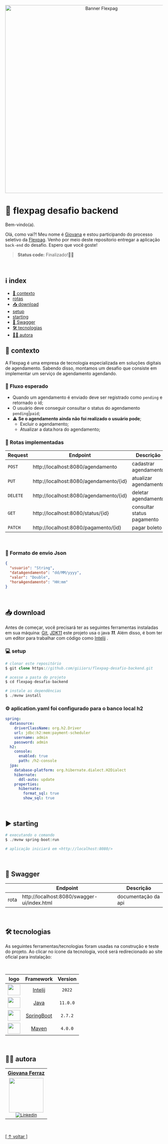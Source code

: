 <p align="center">
 <img src="https://github.com/jsantos-examples/flexpag-desafio-backend/blob/main/contents/flexpag.png" width="600" alt="Banner Flexpag">
</p>

# 🚀 flexpag desafio backend

Bem-vindo(a).

Olá, como vai?! Meu nome é [Giovana](https://github.com/giiiors) e estou participando do processo seletivo da [Flexpag](https://flexpag.com).
Venho por meio deste repositorio entregar a aplicação `back-end` do desafio. Espero que você goste!

> <b>Status code:</b> Finalizado!💙🚀

<br>

## ℹ index

-   [🧠 contexto](#-contexto)
  - [rotas](#-rotas-implementadas)
-   [📥 download](#-download)
  -   [setup](#-setup)
  -   [starting](#-starting)
-   [📄 Swagger](#-swagger)
-   [🛠 tecnologias](#-tecnologias)
-   [✍🏼 autora](#-autora)

## 🧠 contexto
A Flexpag é uma empresa de tecnologia especializada em soluções digitais de agendamento. Sabendo disso, montamos um desafio que consiste em implementar um serviço de agendamento agendando.

### 🚰 Fluxo esperado

- Quando um agendamento é enviado deve ser registrado como `pending` e retornado o id;
- O usuário deve conseguir consultar o status do agendamento `pending`|`paid`;
- :warning: **Se o agendamento ainda não foi realizado o usuário pode**;
  - Excluir o agendamento;
  - Atualizar a data:hora do agendamento;

### 🔁 Rotas implementadas

| Request     | Endpoint                                  | Descrição                  |
| ------------|-------------------------------------------|----------------------------|
|  `POST`     | http://localhost:8080/agendamento         | cadastrar agendamento      |
|  `PUT`      | http://localhost:8080/agendamento/{id}    | atualizar agendamento      |
|  `DELETE`   | http://localhost:8080/agendamento/{id}    | deletar agendamento        |
|  `GET`      | http://localhost:8080/status/{id}         | consultar status pagamento |
|  `PATCH`    | http://localhost:8080/pagamento/{id}      | pagar boleto               |

<br>

### 📄 Formato de envio Json

```json
{
  "usuario": "String",
  "dataAgendamento": "dd/MM/yyyy",
  "valor": "Double",
  "horaAgendamento": "HH:mm"
}
```

<br>

## 📥 download

Antes de começar, você precisará ter as seguintes ferramentas instaladas em sua máquina:
[Git](https://git-scm.com), [JDK11](https://www.oracle.com/java/technologies/javase/jdk11-archive-downloads.html) este projeto usa o java **_11_**. Além disso, é bom ter um editor para trabalhar com código como [Intelij](https://www.jetbrains.com/idea/)  .

### 💻 setup

```php
# clonar este repositório
$ git clone https://github.com/giiiors/flexpag-desafio-backend.git

# acesse a pasta do projeto
$ cd flexpag-desafio-backend

# instale as dependências
$ ./mvnw install
```

### ⚙ aplication.yaml foi configurado para o banco local h2

```yaml
spring:
  datasource:
    driverClassName: org.h2.Driver
    url: jdbc:h2:mem:payment-scheduler
    username: admin
    password: admin
  h2:
    console:
      enabled: true
      path: /h2-console
  jpa:
    database-platform: org.hibernate.dialect.H2Dialect
    hibernate:
      ddl-auto: update
    properties:
      hibernate:
        format_sql: true
        show_sql: true
```
<br>

## ▶ starting

```php
# executando o comando
$ ./mvnw spring-boot:run

# aplicação iniciará em <http://localhost:8080/>
```

<br>

## 📄 Swagger

|      | Endpoint                                    | Descrição           |
|------|---------------------------------------------|---------------------|
| rota | http://localhost:8080/swagger-ui/index.html | documentação da api |


<br>

## 🛠 tecnologias

As seguintes ferramentas/tecnologias foram usadas na construção e teste do projeto. Ao clicar no ícone da tecnologia, você será redirecionado ao site oficial para instalação:

<br>

|                                   logo                                     |                       Framework                       | Version  |
| :------------------------------------------------------------------------: |:-----------------------------------------------------:|:--------:|
| <img height="35" width="40" src="https://skillicons.dev/icons?i=idea">     |     [Intelij](https://www.jetbrains.com/idea/)        |  `2022`  |
| <img height="35" width="40" src="https://skillicons.dev/icons?i=java">     |          [Java](https://www.java.com/pt-BR/)          | `11.0.0` |
| <img height="35" width="40" src="https://skillicons.dev/icons?i=spring">   |        [SpringBoot](https://start.spring.io/)         | `2.7.2`  |
| <img height="35" width="40" src="https://skillicons.dev/icons?i=maven">    |           [Maven](https://maven.apache.org)           | `4.0.0`  |

<br>

## ✍🏼 autora

<table>
  <tr>
   <tr align=center>
        <th><a href="https://github.com/giiiors"><strong> Giovana Ferraz </strong><a></th>
  </tr>
    <td align="center">
      <a href="https://github.com/giiiors">
        <img src="https://user-images.githubusercontent.com/82064724/195905179-ebf7e6ba-ff00-4245-bbb6-075b6a7b4858.jpg" height="110" width="110"/></a><br>
        <sub>
            <a href="https://www.linkedin.com/in/giovana-ferraz-737623162/" target="_blank" rel="noreferrer" rel="noopener">
              <img src="https://img.shields.io/badge/LinkedIn-0077B5?style=for-the-badge&logo=linkedin&logoColor=white" alt="Linkedin"/>
            </a></br>
          </div>
        </sub>
    </td>
</table>

<br>

[[ ↑ voltar ]](#-flexpag-desafio-backend)
